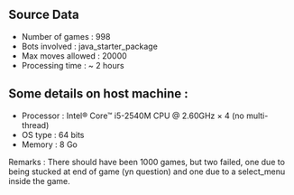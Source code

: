 ## Source Data
* Number of games : 998
* Bots involved : java_starter_package
* Max moves allowed : 20000
* Processing time : ~ 2 hours

## Some details on host machine :
* Processor : Intel® Core™ i5-2540M CPU @ 2.60GHz × 4 (no multi-thread)
* OS type : 64 bits
* Memory : 8 Go

Remarks : 
There should have been 1000 games, but two failed, one due to being stucked at
end of game (yn question) and one due to a select_menu inside the game.